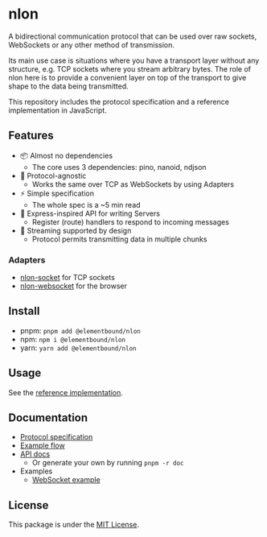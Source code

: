# nlon

A bidirectional communication protocol that can be used over raw sockets,
WebSockets or any other method of transmission.

Its main use case is situations where you have a transport layer without any
structure, e.g. TCP sockets where you stream arbitrary bytes. The role of nlon
here is to provide a convenient layer on top of the transport to give shape to
the data being transmitted.

This repository includes the protocol specification and a reference
implementation in JavaScript.

## Features

- 📦 Almost no dependencies
  - The core uses 3 dependencies: pino, nanoid, ndjson
- 🔩 Protocol-agnostic
  - Works the same over TCP as WebSockets by using Adapters
- ⚡ Simple specification
  - The whole spec is a ~5 min read
- 🎉 Express-inspired API for writing Servers
  - Register (route) handlers to respond to incoming messages
- 📨 Streaming supported by design
  - Protocol permits transmitting data in multiple chunks

### Adapters

- [nlon-socket](packages/nlon-socket) for TCP sockets
- [nlon-websocket](packages/nlon-websocket) for the browser

## Install

- pnpm: `pnpm add @elementbound/nlon`
- npm: `npm i @elementbound/nlon`
- yarn: `yarn add @elementbound/nlon`

## Usage

See the [reference implementation](packages/nlon).

## Documentation

- [Protocol specification](doc/protocol.md)
- [Example flow](doc/example-flow.md)
- [API docs](https://elementbound.github.io/nlon/)
  - Or generate your own by running `pnpm -r doc`
- Examples
  - [WebSocket example](examples/websocket-chat)

## License

This package is under the [MIT License](LICENSE).
